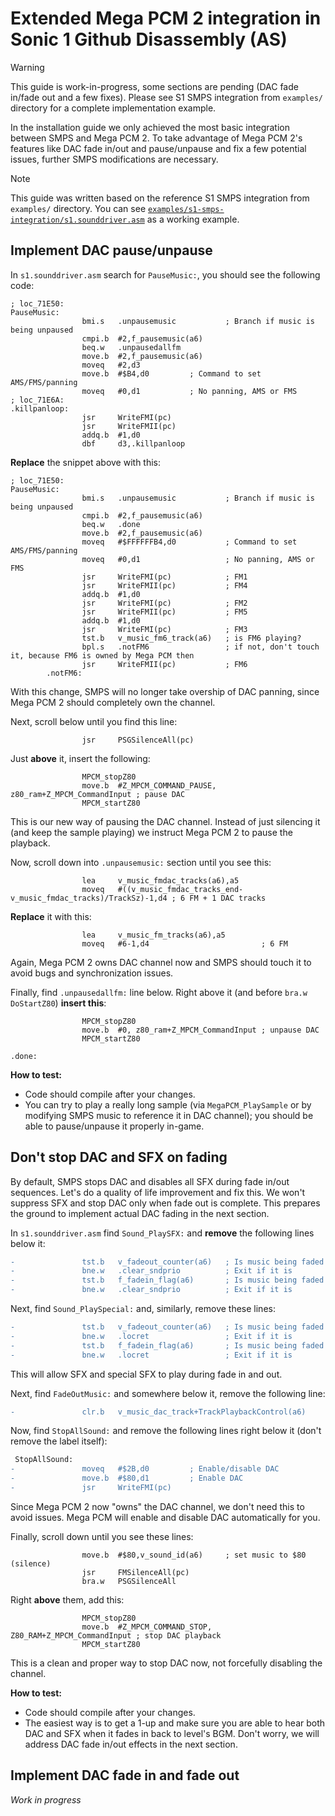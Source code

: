 
# Extended Mega PCM 2 integration in Sonic 1 Github Disassembly (AS)

> [!WARNING]
>
> This guide is work-in-progress, some sections are pending (DAC fade in/fade out and a few fixes). Please see S1 SMPS integration from `examples/` directory for a complete implementation example.

In the installation guide we only achieved the most basic integration between SMPS and Mega PCM 2. To take advantage of Mega PCM 2's features like DAC fade in/out and pause/unpause and fix a few potential issues, further SMPS modifications are necessary.

> [!NOTE]
> 
> This guide was written based on the reference S1 SMPS integration from `examples/` directory. You can see [`examples/s1-smps-integration/s1.sounddriver.asm`](../../examples/s1-smps-integration/s1.sounddriver.asm) as a working example.

## Implement DAC pause/unpause

In `s1.sounddriver.asm` search for `PauseMusic:`, you should see the following code:

```m68k
; loc_71E50:
PauseMusic:
                bmi.s   .unpausemusic           ; Branch if music is being unpaused
                cmpi.b  #2,f_pausemusic(a6)
                beq.w   .unpausedallfm
                move.b  #2,f_pausemusic(a6)
                moveq   #2,d3
                move.b  #$B4,d0         ; Command to set AMS/FMS/panning
                moveq   #0,d1           ; No panning, AMS or FMS
; loc_71E6A:
.killpanloop:
                jsr     WriteFMI(pc)
                jsr     WriteFMII(pc)
                addq.b  #1,d0
                dbf     d3,.killpanloop
```

**Replace** the snippet above with this:

```m68k
; loc_71E50:
PauseMusic:
                bmi.s   .unpausemusic           ; Branch if music is being unpaused
                cmpi.b  #2,f_pausemusic(a6)
                beq.w   .done
                move.b  #2,f_pausemusic(a6)
                moveq   #$FFFFFFB4,d0           ; Command to set AMS/FMS/panning
                moveq   #0,d1                   ; No panning, AMS or FMS
                jsr     WriteFMI(pc)            ; FM1
                jsr     WriteFMII(pc)           ; FM4
                addq.b  #1,d0
                jsr     WriteFMI(pc)            ; FM2
                jsr     WriteFMII(pc)           ; FM5
                addq.b  #1,d0
                jsr     WriteFMI(pc)            ; FM3
                tst.b   v_music_fm6_track(a6)   ; is FM6 playing?
                bpl.s   .notFM6                 ; if not, don't touch it, because FM6 is owned by Mega PCM then
                jsr     WriteFMII(pc)           ; FM6
        .notFM6:
```

With this change, SMPS will no longer take overship of DAC panning, since Mega PCM 2 should completely own the channel.

Next, scroll below until you find this line:

```m68k
                jsr     PSGSilenceAll(pc)
```

Just **above** it, insert the following:

```m68k
                MPCM_stopZ80
                move.b  #Z_MPCM_COMMAND_PAUSE, z80_ram+Z_MPCM_CommandInput ; pause DAC
                MPCM_startZ80
```

This is our new way of pausing the DAC channel. Instead of just silencing it (and keep the sample playing) we instruct Mega PCM 2 to pause the playback.

Now, scroll down into `.unpausemusic:` section until you see this:

```m68k
                lea     v_music_fmdac_tracks(a6),a5
                moveq   #((v_music_fmdac_tracks_end-v_music_fmdac_tracks)/TrackSz)-1,d4 ; 6 FM + 1 DAC tracks
```

**Replace** it with this:

```m68k
                lea     v_music_fm_tracks(a6),a5
                moveq   #6-1,d4                         ; 6 FM
```

Again, Mega PCM 2 owns DAC channel now and SMPS should touch it to avoid bugs and synchronization issues.

Finally, find `.unpausedallfm:` line below. Right above it (and before `bra.w   DoStartZ80`) **insert this**:

```m68k
                MPCM_stopZ80
                move.b  #0, z80_ram+Z_MPCM_CommandInput ; unpause DAC
                MPCM_startZ80

.done:
```

**How to test:**

- Code should compile after your changes.
- You can try to play a really long sample (via `MegaPCM_PlaySample` or by modifying SMPS music to reference it in DAC channel); you should be able to pause/unpause it properly in-game.

## Don't stop DAC and SFX on fading

By default, SMPS stops DAC and disables all SFX during fade in/out sequences. Let's do a quality of life improvement and fix this. We won't suppress SFX and stop DAC only when fade out is complete. This prepares the ground to implement actual DAC fading in the next section.

In `s1.sounddriver.asm` find `Sound_PlaySFX:` and **remove** the following lines below it:

```diff
-               tst.b   v_fadeout_counter(a6)   ; Is music being faded out?
-               bne.w   .clear_sndprio          ; Exit if it is
-               tst.b   f_fadein_flag(a6)       ; Is music being faded in?
-               bne.w   .clear_sndprio          ; Exit if it is
```

Next, find `Sound_PlaySpecial:` and, similarly, remove these lines:

```diff
-               tst.b   v_fadeout_counter(a6)   ; Is music being faded out?
-               bne.w   .locret                 ; Exit if it is
-               tst.b   f_fadein_flag(a6)       ; Is music being faded in?
-               bne.w   .locret                 ; Exit if it is
```

This will allow SFX and special SFX to play during fade in and out.

Next, find `FadeOutMusic:` and somewhere below it, remove the following line:
```diff
-               clr.b   v_music_dac_track+TrackPlaybackControl(a6)      ; Stop DAC track
```

Now, find `StopAllSound:` and remove the following lines right below it (don't remove the label itself):
```diff
 StopAllSound:
-               moveq   #$2B,d0         ; Enable/disable DAC
-               move.b  #$80,d1         ; Enable DAC
-               jsr     WriteFMI(pc)
```

Since Mega PCM 2 now "owns" the DAC channel, we don't need this to avoid issues. Mega PCM will enable and disable DAC automatically for you.

Finally, scroll down until you see these lines:

```m68k
                move.b  #$80,v_sound_id(a6)     ; set music to $80 (silence)
                jsr     FMSilenceAll(pc)
                bra.w   PSGSilenceAll
```

Right **above** them, add this:

```m68k
                MPCM_stopZ80
                move.b  #Z_MPCM_COMMAND_STOP, Z80_RAM+Z_MPCM_CommandInput ; stop DAC playback
                MPCM_startZ80
```

This is a clean and proper way to stop DAC now, not forcefully disabling the channel.

**How to test:**

- Code should compile after your changes.
- The easiest way is to get a 1-up and make sure you are able to hear both DAC and SFX when it fades in back to level's BGM. Don't worry, we will address DAC fade in/out effects in the next section.

## Implement DAC fade in and fade out

_Work in progress_

